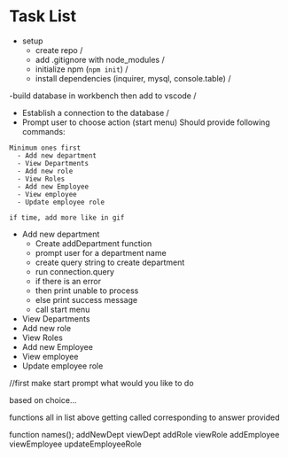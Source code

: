 # Task List
- setup
  - create repo /
  - add .gitignore with node_modules /
  - initialize npm (`npm init`) /
  - install dependencies (inquirer, mysql, console.table) /

-build database in workbench then add to vscode  /
- Establish a connection to the database /
- Prompt user to choose action (start menu) 
  Should provide following commands:
```
Minimum ones first
  - Add new department
  - View Departments
  - Add new role
  - View Roles
  - Add new Employee
  - View employee
  - Update employee role

if time, add more like in gif
```
- Add new department
  - Create addDepartment function
  - prompt user for a department name
  - create query string to create department
  - run connection.query
  - if there is an error
  - then print unable to process
  - else print success message
  - call start menu
- View Departments
- Add new role
- View Roles
- Add new Employee
- View employee
- Update employee role



//first make start prompt
what would you like to do
  
  based on choice...


  functions
  all in list above getting called corresponding to answer provided

function names();
addNewDept
viewDept
addRole
viewRole
addEmployee
viewEmployee
updateEmployeeRole
